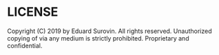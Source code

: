 # LICENSE
Copyright (C) 2019 by Eduard Surovin.
All rights reserved.
Unauthorized copying of via any medium is strictly prohibited.
Proprietary and confidential.
